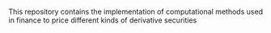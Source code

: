 This repository contains the implementation of computational methods used in finance to price different kinds of derivative securities
